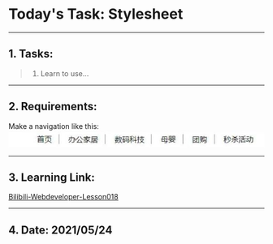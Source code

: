 # Today's Task: Stylesheet  
***  
## 1. Tasks:  
> 1. Learn to use...  
***  
## 2. Requirements:  
Make a navigation like this:
![navigation](img/goal.jpg)
***  
## 3. Learning Link:  
[Bilibili-Webdeveloper-Lesson018](https://www.bilibili.com/video/BV1Bb411v7w8?p=18&spm_id_from=pageDriver)  
***  
## 4. Date: 2021/05/24
